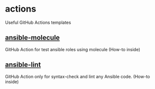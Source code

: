 # actions
Useful GitHub Actions templates

## [ansible-molecule](https://github.com/rez0n/actions/tree/master/ansible-molecule)
GitHub Action for test ansible roles using molecule
(How-to inside)

## [ansible-lint](https://github.com/rez0n/actions/tree/master/ansible-lint)
GitHub Action only for syntax-check and lint any Ansible code. (How-to inside)